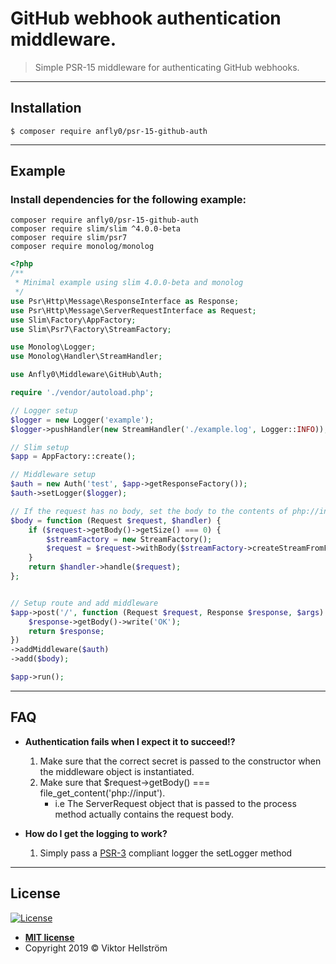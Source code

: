# GitHub webhook authentication middleware. 

> Simple PSR-15 middleware for authenticating GitHub webhooks.
---

## Installation

```shell
$ composer require anfly0/psr-15-github-auth
```
---
## Example
### Install dependencies for the following example:
```Shell
composer require anfly0/psr-15-github-auth
composer require slim/slim ^4.0.0-beta
composer require slim/psr7
composer require monolog/monolog
``` 
```php
<?php
/**
 * Minimal example using slim 4.0.0-beta and monolog 
 */
use Psr\Http\Message\ResponseInterface as Response;
use Psr\Http\Message\ServerRequestInterface as Request;
use Slim\Factory\AppFactory;
use Slim\Psr7\Factory\StreamFactory;

use Monolog\Logger;
use Monolog\Handler\StreamHandler;

use Anfly0\Middleware\GitHub\Auth;

require './vendor/autoload.php';

// Logger setup
$logger = new Logger('example');
$logger->pushHandler(new StreamHandler('./example.log', Logger::INFO));

// Slim setup
$app = AppFactory::create();

// Middleware setup
$auth = new Auth('test', $app->getResponseFactory());
$auth->setLogger($logger);

// If the request has no body, set the body to the contents of php://input.
$body = function (Request $request, $handler) {
    if ($request->getBody()->getSize() === 0) {
        $streamFactory = new StreamFactory();
        $request = $request->withBody($streamFactory->createStreamFromFile('php://input'));
    }
    return $handler->handle($request);
};


// Setup route and add middleware
$app->post('/', function (Request $request, Response $response, $args) {
    $response->getBody()->write('OK');
    return $response;
})
->addMiddleware($auth)
->add($body);

$app->run();
```


---

## FAQ

- **Authentication fails when I expect it to succeed!?**
    1. Make sure that the correct secret is passed to the constructor when the middleware object is instantiated.
    2. Make sure that $request->getBody() === file_get_content('php://input').
        - i.e The ServerRequest object that is passed to the process method actually contains the request body.

- **How do I get the logging to work?**
    1. Simply pass a [PSR-3](https://www.php-fig.org/psr/psr-3/) compliant logger the setLogger method
---


## License

[![License](http://img.shields.io/:license-mit-blue.svg?style=flat-square)](http://badges.mit-license.org)

- **[MIT license](http://opensource.org/licenses/mit-license.php)**
- Copyright 2019 © Viktor Hellström
